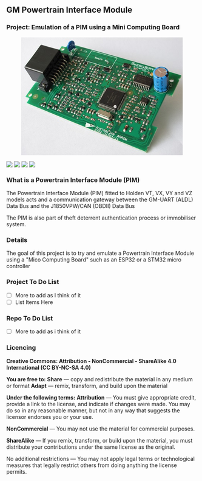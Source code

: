 ## GM Powertrain Interface Module <img alt="" align="right" src="https://img.shields.io/badge/IDE-Visual%20Studio-informational?style=flat&logo=Visual%20Studio&logoColor=white&color=5C2D91" /> <img alt="" align="right" src="https://img.shields.io/badge/Platform-ESP32/STM32-informational?style=flat&logo=Arduino&logoColor=white&color=00979D" /> <img alt="" align="right" src="https://img.shields.io/badge/%20-Holden-informational?style=flat&logoColor=white&color=8F8F8F" />

### **Project**: Emulation of a PIM using a Mini Computing Board <img alt="" align="right" src="https://img.shields.io/badge/Status-Proof%20of%20Concept-informational?style=flat&logoColor=white&color=00ADD8" />


<!-- Repo Cover Image -->
<p align="center">
<img alt="" align="center" src="https://github.com/CrashOverrideProductions/GM-PIM-Reverse-Engineering/blob/master/PIM%20Images/PIM_003.jpg?raw=true" />
</p>

<!-- Repo Stats -->
<img align="center" src="https://img.shields.io/github/commit-activity/m/CrashOverrideProductions/GM-PIM-Reverse-Engineering"> <img align="center" src="https://img.shields.io/github/last-commit/CrashOverrideProductions/GM-PIM-Reverse-Engineering"> <img align="center" src="https://img.shields.io/github/languages/code-size/CrashOverrideProductions/GM-PIM-Reverse-Engineering"> <img align="center" src="https://img.shields.io/github/directory-file-count/CrashOverrideProductions/GM-PIM-Reverse-Engineering">

<!-- Other Intro -->
### What is a Powertrain Interface Module (PIM)
The Powertrain Interface Module (PIM) fitted to Holden VT, VX, VY and VZ models acts and a communication gateway between the GM-UART (ALDL) Data Bus and the J1850VPW/CAN (OBDII) Data Bus

The PIM is also part of theft deterrent authentication process or immobiliser system. 

<!-- Repo Intro -->
### Details
The goal of this project is to try and emulate a Powertrain Interface Module using a "Mico Computing Board" such as an ESP32 or a STM32 micro controller

<!-- To Do List -->
### Project To Do List
- [ ] More to add as I think of it
- [ ] List Items Here

### Repo To Do List
- [ ] More to add as i think of it


<!-- Licencing Always at the Bottom -->
### Licencing <img alt="" align="right" src="https://img.shields.io/badge/Licence-CC--BY--NC--SA--4.0-informational?style=flat&logo=Creative%20Commons&logoColor=white&color=EF9421" />

**Creative Commons: Attribution - NonCommercial - ShareAlike 4.0 International (CC BY-NC-SA 4.0)**

**You are free to:**
**Share** — copy and redistribute the material in any medium or format
**Adapt** — remix, transform, and build upon the material

**Under the following terms:**
**Attribution** — You must give appropriate credit, provide a link to the license, and indicate if changes were made. You may do so in any reasonable manner, but not in any way that suggests the licensor endorses you or your use.

**NonCommercial** — You may not use the material for commercial purposes.

**ShareAlike** — If you remix, transform, or build upon the material, you must distribute your contributions under the same license as the original.

No additional restrictions — You may not apply legal terms or technological measures that legally restrict others from doing anything the license permits.
